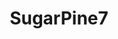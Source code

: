 ---
title: SugarPine7
crosslinks:
- stevensuptic
- livven
- DeFranco
- thewalkingdead
- NotHowDrugsWork
- NLSSCircleJerk
- roosterteeth
- AccidentalRenaissance
- asmr
- letsplayfamily
- BlairWitch
- SourceFed
- UnexpectedMulaney
- furry_irl
- funhaus
- HalfNakedWomen
---